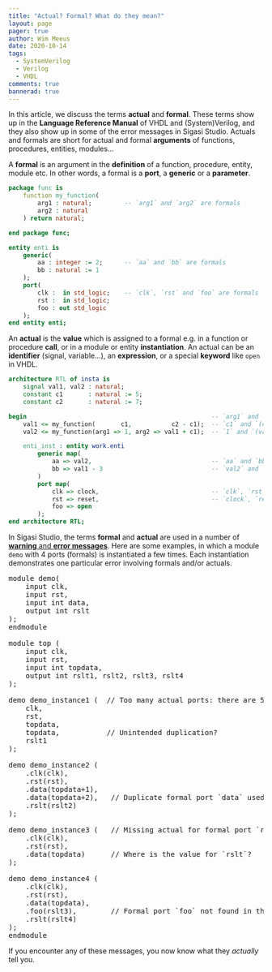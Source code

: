 ```yaml
---
title: "Actual? Formal? What do they mean?"
layout: page 
pager: true
author: Wim Meeus
date: 2020-10-14
tags: 
  - SystemVerilog
  - Verilog
  - VHDL
comments: true
bannerad: true
---
```


In this article, we discuss the terms **actual** and **formal**. These
terms show up in the **Language Reference Manual** of VHDL and
(System)Verilog, and they also show up in some of the error messages
in Sigasi Studio. Actuals and formals are short for actual and formal
**arguments** of functions, procedures, entities, modules...

A **formal** is an argument in the **definition** of a function,
procedure, entity, module etc. In other words, a formal is a **port**,
a **generic** or a **parameter**. 

```vhdl
package func is
    function my_function(
        arg1 : natural;         -- `arg1` and `arg2` are formals
        arg2 : natural
    ) return natural;

end package func;

entity enti is
    generic(
        aa : integer := 2;      -- `aa` and `bb` are formals
        bb : natural := 1
    );
    port(
        clk :  in std_logic;    -- `clk`, `rst` and `foo` are formals
        rst :  in std_logic;
        foo : out std_logic
    );
end entity enti;
```

An **actual** is the **value** which is assigned to a formal e.g. in a
function or procedure **call**, or in a module or entity
**instantiation**. An actual can be an **identifier** (signal,
variable...), an **expression**, or a special **keyword** like `open` in VHDL.

```vhdl
architecture RTL of insta is
    signal val1, val2 : natural;
    constant c1       : natural := 5;
    constant c2       : natural := 7;

begin                                                   -- `arg1` and `arg2` are formals
    val1 <= my_function(       c1,           c2 - c1);  -- `c1` and `(c2 - c1)` are actuals 
    val2 <= my_function(arg1 => 1, arg2 => val1 + c1);  -- `1` and `(val1 + c1)` are actuals

    enti_inst : entity work.enti
        generic map(
            aa => val2,                                 -- `aa` and `bb` are formals
            bb => val1 - 3                              -- `val2` and `(val1 - 3)` are actuals
        )
        port map(
            clk => clock,                               -- `clk`, `rst` and `foo` are formals
            rst => reset,                               -- `clock`, `reset` and `open` are actuals
            foo => open
        );
end architecture RTL;
```

In Sigasi Studio, the terms **formal** and **actual** are used in a
number of [**warning** and **error messages**](/manual/eclipse/linting). Here are some examples,
in which a module `demo` with 4 ports (formals) is instantiated a few
times. Each instantiation demonstrates one particular error involving
formals and/or actuals.

<PRE>
module demo(
	input clk,
	input rst,
	input int data,
	output int rslt
);
endmodule

module top (
    input clk,
    input rst,
    input int topdata,
    output int rslt1, rslt2, rslt3, rslt4
);

demo demo_instance1 (  <span class="error">// Too many actual ports: there are 5 actuals for 4 formals</span>
    clk,
    rst,
    <span class="error">topdata</span>,
    <span class="error">topdata</span>,           <span class="error">// Unintended duplication?</span>
    rslt1
);

demo demo_instance2 (
    .clk(clk),
    .rst(rst),
    <span class="error">.data</span>(topdata+1),
    <span class="error">.data</span>(topdata+2),   <span class="error">// Duplicate formal port `data` used in the instantiation statement</span>
    .rslt(rslt2)
);

demo demo_instance3 (   <span class="error">// Missing actual for formal port `rslt`</span>
    .clk(clk),
    .rst(rst),
    .data(topdata)      <span class="error">// Where is the value for `rslt`?</span>
);

demo demo_instance4 (
    .clk(clk),
    .rst(rst),
    .data(topdata),
    <span class="error">.foo</span>(rslt3),        <span class="error">// Formal port `foo` not found in the instantiated unit</span>
    .rslt(rslt4)
);
endmodule
</PRE>

If you encounter any of these messages, you now know what they *actually* tell you.